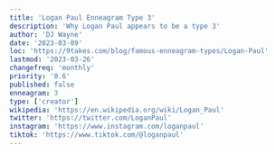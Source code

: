 ```yaml
---
title: 'Logan Paul Enneagram Type 3'
description: 'Why Logan Paul appears to be a type 3'
author: 'DJ Wayne'
date: '2023-03-09'
loc: 'https://9takes.com/blog/famous-enneagram-types/Logan-Paul'
lastmod: '2023-03-26'
changefreq: 'monthly'
priority: '0.6'
published: false
enneagram: 3
type: ['creator']
wikipedia: 'https://en.wikipedia.org/wiki/Logan_Paul'
twitter: 'https://twitter.com/LoganPaul'
instagram: 'https://www.instagram.com/loganpaul'
tiktok: 'https://www.tiktok.com/@loganpaul'
---
```

